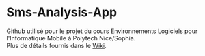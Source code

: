# Sms-Analysis-App

Github utilisé pour le projet du cours Environnements Logiciels pour l'Informatique Mobile à Polytech Nice/Sophia.<br>
Plus de détails fournis dans le <a href="https://github.com/dl100463/sms-analysis-app-global/wiki">Wiki</a>.
